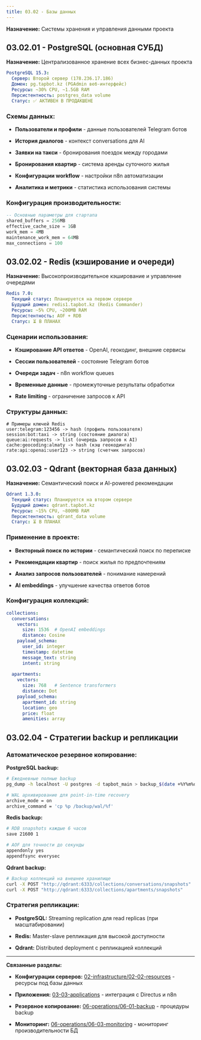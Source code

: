 ```yaml
---
title: 03.02 - Базы данных
---
```


**Назначение:** Системы хранения и управления данными проекта

## 03\.02.01 - PostgreSQL (основная СУБД)

**Назначение:** Централизованное хранение всех бизнес-данных проекта

```yaml
PostgreSQL 15.3:
  Сервер: Второй сервер (178.236.17.186)
  Домен: pg.tapbot.kz (PGAdmin веб-интерфейс)
  Ресурсы: ~30% CPU, ~1.5GB RAM
  Персистентность: postgres_data volume
  Статус: ✅ АКТИВЕН В ПРОДАКШЕНЕ
```

### Схемы данных:

-  **Пользователи и профили** - данные пользователей Telegram ботов

-  **История диалогов** - контекст conversations для AI

-  **Заявки на такси** - бронирования поездок между городами

-  **Бронирования квартир** - система аренды суточного жилья

-  **Конфигурации workflow** - настройки n8n автоматизации

-  **Аналитика и метрики** - статистика использования системы

### Конфигурация производительности:

```sql
-- Основные параметры для стартапа
shared_buffers = 256MB
effective_cache_size = 1GB
work_mem = 4MB
maintenance_work_mem = 64MB
max_connections = 100
```

## 03\.02.02 - Redis (кэширование и очереди)

**Назначение:** Высокопроизводительное кэширование и управление очередями

```yaml
Redis 7.0:
  Текущий статус: Планируется на первом сервере
  Будущий домен: redis1.tapbot.kz (Redis Commander)
  Ресурсы: ~5% CPU, ~200MB RAM
  Персистентность: AOF + RDB
  Статус: ⏳ В ПЛАНАХ
```

### Сценарии использования:

-  **Кэширование API ответов** - OpenAI, геокодинг, внешние сервисы

-  **Сессии пользователей** - состояние Telegram ботов

-  **Очереди задач** - n8n workflow queues

-  **Временные данные** - промежуточные результаты обработки

-  **Rate limiting** - ограничение запросов к API

### Структуры данных:

```redis
# Примеры ключей Redis
user:telegram:123456 -> hash (профиль пользователя)
session:bot:taxi -> string (состояние диалога)
queue:ai:requests -> list (очередь запросов к AI)
cache:geocoding:almaty -> hash (кэш геокодинга)
rate:api:openai:user123 -> string (счетчик запросов)
```

## 03\.02.03 - Qdrant (векторная база данных)

**Назначение:** Семантический поиск и AI-powered рекомендации

```yaml
Qdrant 1.3.0:
  Текущий статус: Планируется на втором сервере
  Будущий домен: qdrant.tapbot.kz
  Ресурсы: ~15% CPU, ~800MB RAM
  Персистентность: qdrant_data volume
  Статус: ⏳ В ПЛАНАХ
```

### Применение в проекте:

-  **Векторный поиск по истории** - семантический поиск по переписке

-  **Рекомендации квартир** - поиск жилья по предпочтениям

-  **Анализ запросов пользователей** - понимание намерений

-  **AI embeddings** - улучшение качества ответов ботов

### Конфигурация коллекций:

```yaml
collections:
  conversations:
    vectors:
      size: 1536  # OpenAI embeddings
      distance: Cosine
    payload_schema:
      user_id: integer
      timestamp: datetime
      message_text: string
      intent: string
      
  apartments:
    vectors:
      size: 768   # Sentence transformers
      distance: Dot
    payload_schema:
      apartment_id: string
      location: geo
      price: float
      amenities: array
```

## 03\.02.04 - Стратегии backup и репликации

### Автоматическое резервное копирование:

**PostgreSQL backup:**

```bash
# Ежедневные полные backup
pg_dump -h localhost -U postgres -d tapbot_main > backup_$(date +%Y%m%d).sql

# WAL архивирование для point-in-time recovery
archive_mode = on
archive_command = 'cp %p /backup/wal/%f'
```

**Redis backup:**

```bash
# RDB snapshots каждые 6 часов
save 21600 1

# AOF для точности до секунды
appendonly yes
appendfsync everysec
```

**Qdrant backup:**

```bash
# Backup коллекций на внешнее хранилище
curl -X POST "http://qdrant:6333/collections/conversations/snapshots"
curl -X POST "http://qdrant:6333/collections/apartments/snapshots"
```

### Стратегия репликации:

-  **PostgreSQL:** Streaming replication для read replicas (при масштабировании)

-  **Redis:** Master-slave репликация для высокой доступности

-  **Qdrant:** Distributed deployment с репликацией коллекций

---

**Связанные разделы:**

-  **Конфигурации серверов:** [02-infrastructure/02-02-resources](./../../02-infrastructure/02-02-resources/_index) - ресурсы под базы данных

-  **Приложения:** [03-03-applications](./../03-03-applications/_index) - интеграция с Directus и n8n

-  **Резервное копирование:** [06-operations/06-01-backup](./../../06-operations/06-01-backup/_index) - процедуры backup

-  **Мониторинг:** [06-operations/06-03-monitoring](./../../06-operations/06-03-monitoring/_index) - мониторинг производительности БД